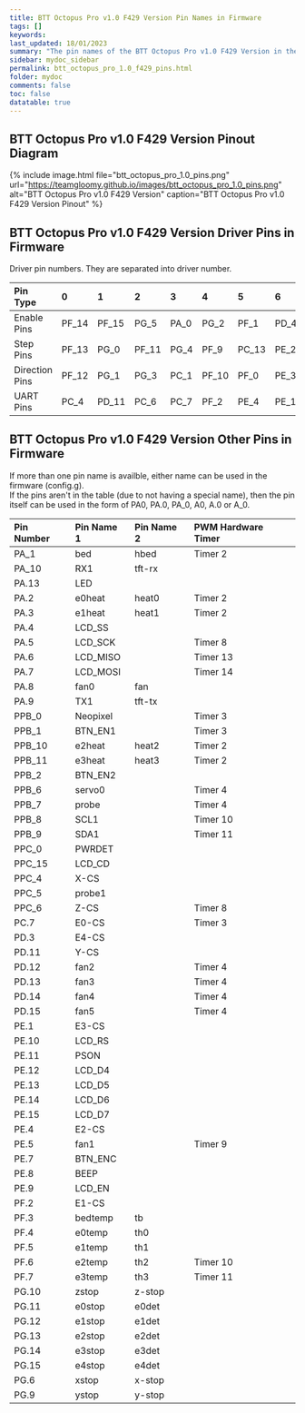 ```yaml
---
title: BTT Octopus Pro v1.0 F429 Version Pin Names in Firmware
tags: []
keywords: 
last_updated: 18/01/2023
summary: "The pin names of the BTT Octopus Pro v1.0 F429 Version in the firmware"
sidebar: mydoc_sidebar
permalink: btt_octopus_pro_1.0_f429_pins.html
folder: mydoc
comments: false
toc: false
datatable: true
---
```


## BTT Octopus Pro v1.0 F429 Version Pinout Diagram

{% include image.html file="btt_octopus_pro_1.0_pins.png" url="https://teamgloomy.github.io/images/btt_octopus_pro_1.0_pins.png" alt="BTT Octopus Pro v1.0 F429 Version" caption="BTT Octopus Pro v1.0 F429 Version Pinout" %}

## BTT Octopus Pro v1.0 F429 Version Driver Pins in Firmware

Driver pin numbers. They are separated into driver number.

<div class="datatable-begin"></div>

|Pin Type|0|1|2|3|4|5|6|7|
| :------------- |:-------------|:-------------|:-------------|:-------------|:-------------|:-------------|:-------------|:-------------|
|Enable Pins|PF_14|PF_15|PG_5|PA_0|PG_2|PF_1|PD_4|PE_0|
|Step Pins|PF_13|PG_0|PF_11|PG_4|PF_9|PC_13|PE_2|PE_6|
|Direction Pins|PF_12|PG_1|PG_3|PC_1|PF_10|PF_0|PE_3|PA_14|
|UART Pins|PC_4|PD_11|PC_6|PC_7|PF_2|PE_4|PE_1|PD_3|

<div class="datatable-end"></div>

## BTT Octopus Pro v1.0 F429 Version Other Pins in Firmware 

If more than one pin name is availble, either name can be used in the firmware (config.g).  
If the pins aren't in the table (due to not having a special name), then the pin itself can be used in the form of PA0, PA.0, PA_0, A0, A.0 or A_0.

<div class="datatable-begin"></div>

|Pin Number|Pin Name 1|Pin Name 2|PWM Hardware Timer|
| :------------- |:-------------|:-------------|:-------------|
|PA_1|bed|hbed|Timer 2|
|PA_10|RX1|tft-rx||
|PA.13|LED|||
|PA.2|e0heat|heat0|Timer 2|
|PA.3|e1heat|heat1|Timer 2|
|PA.4|LCD_SS|||
|PA.5|LCD_SCK||Timer 8|
|PA.6|LCD_MISO||Timer 13|
|PA.7|LCD_MOSI||Timer 14|
|PA.8|fan0|fan||
|PA.9|TX1|tft-tx||
|PPB_0|Neopixel||Timer 3|
|PPB_1|BTN_EN1||Timer 3|
|PPB_10|e2heat|heat2|Timer 2|
|PPB_11|e3heat|heat3|Timer 2|
|PPB_2|BTN_EN2|||
|PPB_6|servo0||Timer 4|
|PPB_7|probe||Timer 4|
|PPB_8|SCL1||Timer 10|
|PPB_9|SDA1||Timer 11|
|PPC_0|PWRDET|||
|PPC_15|LCD_CD|||
|PPC_4|X-CS|||
|PPC_5|probe1|||
|PPC_6|Z-CS||Timer 8|
|PC.7|E0-CS||Timer 3|
|PD.3|E4-CS|||
|PD.11|Y-CS|||
|PD.12|fan2||Timer 4|
|PD.13|fan3||Timer 4|
|PD.14|fan4||Timer 4|
|PD.15|fan5||Timer 4|
|PE.1|E3-CS|||
|PE.10|LCD_RS|||
|PE.11|PSON|||
|PE.12|LCD_D4|||
|PE.13|LCD_D5|||
|PE.14|LCD_D6|||
|PE.15|LCD_D7|||
|PE.4|E2-CS|||
|PE.5|fan1||Timer 9|
|PE.7|BTN_ENC|||
|PE.8|BEEP|||
|PE.9|LCD_EN|||
|PF.2|E1-CS|||
|PF.3|bedtemp|tb||
|PF.4|e0temp|th0||
|PF.5|e1temp|th1||
|PF.6|e2temp|th2|Timer 10|
|PF.7|e3temp|th3|Timer 11|
|PG.10|zstop|z-stop||
|PG.11|e0stop|e0det||
|PG.12|e1stop|e1det||
|PG.13|e2stop|e2det||
|PG.14|e3stop|e3det||
|PG.15|e4stop|e4det||
|PG.6|xstop|x-stop||
|PG.9|ystop|y-stop||

<div class="datatable-end"></div>